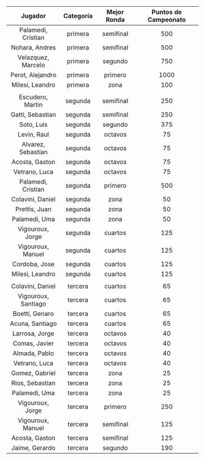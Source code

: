 |       Jugador       |  Categoría  |  Mejor Ronda  |  Puntos de Campeonato  |
|:-------------------:|:-----------:|:-------------:|:----------------------:|
| Palamedi, Cristian  |   primera   |   semifinal   |          500           |
|   Nohara, Andres    |   primera   |   semifinal   |          500           |
| Velazquez, Marcelo  |   primera   |    segundo    |          750           |
|  Perot, Alejandro   |   primera   |    primero    |          1000          |
|   Milesi, Leandro   |   primera   |     zona      |          100           |
|                     |             |               |                        |
|  Escudero, Martin   |   segunda   |   semifinal   |          250           |
|  Gatti, Sebastian   |   segunda   |   semifinal   |          250           |
|     Soto, Luis      |   segunda   |    segundo    |          375           |
|     Levin, Raul     |   segunda   |    octavos    |           75           |
| Alvarez, Sebastian  |   segunda   |    octavos    |           75           |
|   Acosta, Gaston    |   segunda   |    octavos    |           75           |
|    Vetrano, Luca    |   segunda   |    octavos    |           75           |
| Palamedi, Cristian  |   segunda   |    primero    |          500           |
|  Colavini, Daniel   |   segunda   |     zona      |           50           |
|    Prettis, Juan    |   segunda   |     zona      |           50           |
|    Palamedi, Uma    |   segunda   |     zona      |           50           |
|  Vigouroux, Jorge   |   segunda   |    cuartos    |          125           |
|  Vigouroux, Manuel  |   segunda   |    cuartos    |          125           |
|    Cordoba, Jose    |   segunda   |    cuartos    |          125           |
|   Milesi, Leandro   |   segunda   |    cuartos    |          125           |
|                     |             |               |                        |
|  Colavini, Daniel   |   tercera   |    cuartos    |           65           |
| Vigouroux, Santiago |   tercera   |    cuartos    |           65           |
|   Boetti, Genaro    |   tercera   |    cuartos    |           65           |
|   Acuna, Santiago   |   tercera   |    cuartos    |           65           |
|   Larrosa, Jorge    |   tercera   |    octavos    |           40           |
|    Comas, Javier    |   tercera   |    octavos    |           40           |
|    Almada, Pablo    |   tercera   |    octavos    |           40           |
|    Vetrano, Luca    |   tercera   |    octavos    |           40           |
|   Gomez, Gabriel    |   tercera   |     zona      |           25           |
|   Rios, Sebastian   |   tercera   |     zona      |           25           |
|    Palamedi, Uma    |   tercera   |     zona      |           25           |
|  Vigouroux, Jorge   |   tercera   |    primero    |          250           |
|  Vigouroux, Manuel  |   tercera   |   semifinal   |          125           |
|   Acosta, Gaston    |   tercera   |   semifinal   |          125           |
|   Jaime, Gerardo    |   tercera   |    segundo    |          190           |